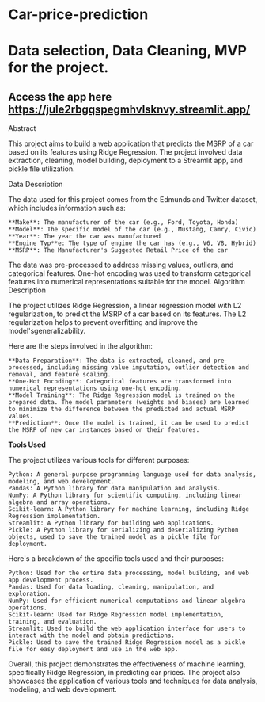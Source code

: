 # Car-price-prediction
# Data selection, Data Cleaning, MVP for the project.
 ## Access the app here https://jule2rbgqspegmhvlsknvy.streamlit.app/

Abstract

This project aims to build a web application that predicts the MSRP of a car based on its features using Ridge Regression. The project involved data extraction, cleaning, model building, deployment to a Streamlit app, and pickle file utilization.

Data Description

The data used for this project comes from the Edmunds and Twitter dataset, which includes information such as:

    **Make**: The manufacturer of the car (e.g., Ford, Toyota, Honda)
    **Model**: The specific model of the car (e.g., Mustang, Camry, Civic)
    **Year**: The year the car was manufactured
    **Engine Typ**e: The type of engine the car has (e.g., V6, V8, Hybrid)
    **MSRP**: The Manufacturer's Suggested Retail Price of the car

The data was pre-processed to address missing values, outliers, and categorical features. One-hot encoding was used to transform categorical features into numerical representations suitable for the model.
Algorithm Description

The project utilizes Ridge Regression, a linear regression model with L2 regularization, to predict the MSRP of a car based on its features. The L2 regularization helps to prevent overfitting and improve the model'sgeneralizability.

Here are the steps involved in the algorithm:

    **Data Preparation**: The data is extracted, cleaned, and pre-processed, including missing value imputation, outlier detection and removal, and feature scaling.
    **One-Hot Encoding**: Categorical features are transformed into numerical representations using one-hot encoding.
    **Model Training**: The Ridge Regression model is trained on the prepared data. The model parameters (weights and biases) are learned to minimize the difference between the predicted and actual MSRP values.
    **Prediction**: Once the model is trained, it can be used to predict the MSRP of new car instances based on their features.

**Tools Used**

The project utilizes various tools for different purposes:

    Python: A general-purpose programming language used for data analysis, modeling, and web development.
    Pandas: A Python library for data manipulation and analysis.
    NumPy: A Python library for scientific computing, including linear algebra and array operations.
    Scikit-learn: A Python library for machine learning, including Ridge Regression implementation.
    Streamlit: A Python library for building web applications.
    Pickle: A Python library for serializing and deserializing Python objects, used to save the trained model as a pickle file for deployment.

Here's a breakdown of the specific tools used and their purposes:

    Python: Used for the entire data processing, model building, and web app development process.
    Pandas: Used for data loading, cleaning, manipulation, and exploration.
    NumPy: Used for efficient numerical computations and linear algebra operations.
    Scikit-learn: Used for Ridge Regression model implementation, training, and evaluation.
    Streamlit: Used to build the web application interface for users to interact with the model and obtain predictions.
    Pickle: Used to save the trained Ridge Regression model as a pickle file for easy deployment and use in the web app.

Overall, this project demonstrates the effectiveness of machine learning, specifically Ridge Regression, in predicting car prices. The project also showcases the application of various tools and techniques for data analysis, modeling, and web development. 
